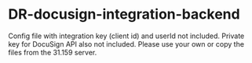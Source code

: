 # DR-docusign-integration-backend
Config file with integration key (client id) and userId not included.
Private key for DocuSign API also not included.
Please use your own or copy the files from the 31.159 server.
